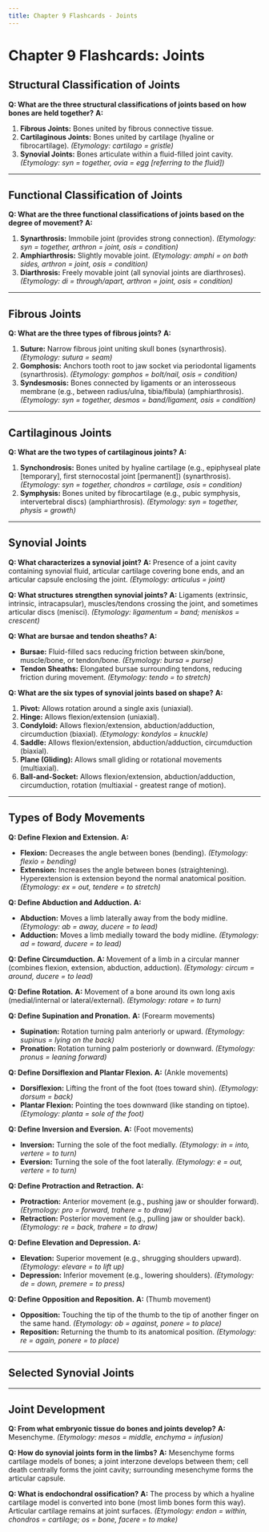 ```yaml
---
title: Chapter 9 Flashcards - Joints
---
```


# Chapter 9 Flashcards: Joints

## Structural Classification of Joints

**Q: What are the three structural classifications of joints based on how bones are held together?**
**A:**
1.  **Fibrous Joints:** Bones united by fibrous connective tissue.
2.  **Cartilaginous Joints:** Bones united by cartilage (hyaline or fibrocartilage). *(Etymology: cartilago = gristle)*
3.  **Synovial Joints:** Bones articulate within a fluid-filled joint cavity. *(Etymology: syn = together, ovia = egg [referring to the fluid])*

---

## Functional Classification of Joints

**Q: What are the three functional classifications of joints based on the degree of movement?**
**A:**
1.  **Synarthrosis:** Immobile joint (provides strong connection). *(Etymology: syn = together, arthron = joint, osis = condition)*
2.  **Amphiarthrosis:** Slightly movable joint. *(Etymology: amphi = on both sides, arthron = joint, osis = condition)*
3.  **Diarthrosis:** Freely movable joint (all synovial joints are diarthroses). *(Etymology: di = through/apart, arthron = joint, osis = condition)*

---

## Fibrous Joints

**Q: What are the three types of fibrous joints?**
**A:**
1.  **Suture:** Narrow fibrous joint uniting skull bones (synarthrosis). *(Etymology: sutura = seam)*
2.  **Gomphosis:** Anchors tooth root to jaw socket via periodontal ligaments (synarthrosis). *(Etymology: gomphos = bolt/nail, osis = condition)*
3.  **Syndesmosis:** Bones connected by ligaments or an interosseous membrane (e.g., between radius/ulna, tibia/fibula) (amphiarthrosis). *(Etymology: syn = together, desmos = band/ligament, osis = condition)*

---

## Cartilaginous Joints

**Q: What are the two types of cartilaginous joints?**
**A:**
1.  **Synchondrosis:** Bones united by hyaline cartilage (e.g., epiphyseal plate [temporary], first sternocostal joint [permanent]) (synarthrosis). *(Etymology: syn = together, chondros = cartilage, osis = condition)*
2.  **Symphysis:** Bones united by fibrocartilage (e.g., pubic symphysis, intervertebral discs) (amphiarthrosis). *(Etymology: syn = together, physis = growth)*

---

## Synovial Joints

**Q: What characterizes a synovial joint?**
**A:** Presence of a joint cavity containing synovial fluid, articular cartilage covering bone ends, and an articular capsule enclosing the joint. *(Etymology: articulus = joint)*

**Q: What structures strengthen synovial joints?**
**A:** Ligaments (extrinsic, intrinsic, intracapsular), muscles/tendons crossing the joint, and sometimes articular discs (menisci). *(Etymology: ligamentum = band; meniskos = crescent)*

**Q: What are bursae and tendon sheaths?**
**A:**
*   **Bursae:** Fluid-filled sacs reducing friction between skin/bone, muscle/bone, or tendon/bone. *(Etymology: bursa = purse)*
*   **Tendon Sheaths:** Elongated bursae surrounding tendons, reducing friction during movement. *(Etymology: tendo = to stretch)*

**Q: What are the six types of synovial joints based on shape?**
**A:**
1.  **Pivot:** Allows rotation around a single axis (uniaxial).
2.  **Hinge:** Allows flexion/extension (uniaxial).
3.  **Condyloid:** Allows flexion/extension, abduction/adduction, circumduction (biaxial). *(Etymology: kondylos = knuckle)*
4.  **Saddle:** Allows flexion/extension, abduction/adduction, circumduction (biaxial).
5.  **Plane (Gliding):** Allows small gliding or rotational movements (multiaxial).
6.  **Ball-and-Socket:** Allows flexion/extension, abduction/adduction, circumduction, rotation (multiaxial - greatest range of motion).

---

## Types of Body Movements

**Q: Define Flexion and Extension.**
**A:**
*   **Flexion:** Decreases the angle between bones (bending). *(Etymology: flexio = bending)*
*   **Extension:** Increases the angle between bones (straightening). Hyperextension is extension beyond the normal anatomical position. *(Etymology: ex = out, tendere = to stretch)*

**Q: Define Abduction and Adduction.**
**A:**
*   **Abduction:** Moves a limb laterally away from the body midline. *(Etymology: ab = away, ducere = to lead)*
*   **Adduction:** Moves a limb medially toward the body midline. *(Etymology: ad = toward, ducere = to lead)*

**Q: Define Circumduction.**
**A:** Movement of a limb in a circular manner (combines flexion, extension, abduction, adduction). *(Etymology: circum = around, ducere = to lead)*

**Q: Define Rotation.**
**A:** Movement of a bone around its own long axis (medial/internal or lateral/external). *(Etymology: rotare = to turn)*

**Q: Define Supination and Pronation.**
**A:** (Forearm movements)
*   **Supination:** Rotation turning palm anteriorly or upward. *(Etymology: supinus = lying on the back)*
*   **Pronation:** Rotation turning palm posteriorly or downward. *(Etymology: pronus = leaning forward)*

**Q: Define Dorsiflexion and Plantar Flexion.**
**A:** (Ankle movements)
*   **Dorsiflexion:** Lifting the front of the foot (toes toward shin). *(Etymology: dorsum = back)*
*   **Plantar Flexion:** Pointing the toes downward (like standing on tiptoe). *(Etymology: planta = sole of the foot)*

**Q: Define Inversion and Eversion.**
**A:** (Foot movements)
*   **Inversion:** Turning the sole of the foot medially. *(Etymology: in = into, vertere = to turn)*
*   **Eversion:** Turning the sole of the foot laterally. *(Etymology: e = out, vertere = to turn)*

**Q: Define Protraction and Retraction.**
**A:**
*   **Protraction:** Anterior movement (e.g., pushing jaw or shoulder forward). *(Etymology: pro = forward, trahere = to draw)*
*   **Retraction:** Posterior movement (e.g., pulling jaw or shoulder back). *(Etymology: re = back, trahere = to draw)*

**Q: Define Elevation and Depression.**
**A:**
*   **Elevation:** Superior movement (e.g., shrugging shoulders upward). *(Etymology: elevare = to lift up)*
*   **Depression:** Inferior movement (e.g., lowering shoulders). *(Etymology: de = down, premere = to press)*

**Q: Define Opposition and Reposition.**
**A:** (Thumb movement)
*   **Opposition:** Touching the tip of the thumb to the tip of another finger on the same hand. *(Etymology: ob = against, ponere = to place)*
*   **Reposition:** Returning the thumb to its anatomical position. *(Etymology: re = again, ponere = to place)*

---

## Selected Synovial Joints

---

## Joint Development

**Q: From what embryonic tissue do bones and joints develop?**
**A:** Mesenchyme. *(Etymology: mesos = middle, enchyma = infusion)*

**Q: How do synovial joints form in the limbs?**
**A:** Mesenchyme forms cartilage models of bones; a joint interzone develops between them; cell death centrally forms the joint cavity; surrounding mesenchyme forms the articular capsule.

**Q: What is endochondral ossification?**
**A:** The process by which a hyaline cartilage model is converted into bone (most limb bones form this way). Articular cartilage remains at joint surfaces. *(Etymology: endon = within, chondros = cartilage; os = bone, facere = to make)*